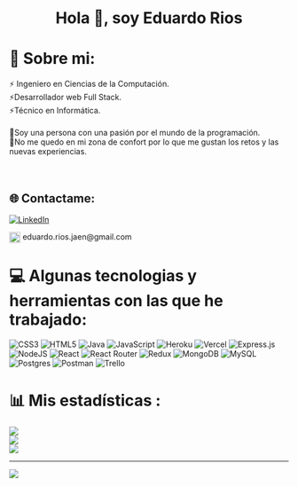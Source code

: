 <h1 align="center">Hola 👋, soy Eduardo Rios</h1>

# 💫 Sobre mi:
⚡ Ingeniero en Ciencias de la Computación.<br>⚡Desarrollador web Full Stack.<br>⚡Técnico en Informática.<br><br>🔶Soy una persona con una pasión por el mundo de la programación.<br>🔶No me quedo en mi zona de confort por lo que me gustan los retos y las nuevas experiencias.<br> <br><br>

## 🌐 Contactame:
[![LinkedIn](https://img.shields.io/badge/LinkedIn-%230077B5.svg?logo=linkedin&logoColor=white)](https://www.linkedin.com/in/eduardo-rios-jaen/)

<p align = "bottom" text-align = "bottom"> <a><img align="center" src="https://www.pngmart.com/files/16/Gmail-PNG-Clipart.png" alt="Paul" height="20" width="20"/></a> eduardo.rios.jaen@gmail.com</p>

# 💻 Algunas tecnologias y herramientas con las que he trabajado:
![CSS3](https://img.shields.io/badge/css3-%231572B6.svg?style=plastic&logo=css3&logoColor=white) ![HTML5](https://img.shields.io/badge/html5-%23E34F26.svg?style=plastic&logo=html5&logoColor=white) ![Java](https://img.shields.io/badge/java-%23ED8B00.svg?style=plastic&logo=java&logoColor=white) ![JavaScript](https://img.shields.io/badge/javascript-%23323330.svg?style=plastic&logo=javascript&logoColor=%23F7DF1E) ![Heroku](https://img.shields.io/badge/heroku-%23430098.svg?style=plastic&logo=heroku&logoColor=white) ![Vercel](https://img.shields.io/badge/vercel-%23000000.svg?style=plastic&logo=vercel&logoColor=white) ![Express.js](https://img.shields.io/badge/express.js-%23404d59.svg?style=plastic&logo=express&logoColor=%2361DAFB) ![NodeJS](https://img.shields.io/badge/node.js-6DA55F?style=plastic&logo=node.js&logoColor=white) ![React](https://img.shields.io/badge/react-%2320232a.svg?style=plastic&logo=react&logoColor=%2361DAFB) ![React Router](https://img.shields.io/badge/React_Router-CA4245?style=plastic&logo=react-router&logoColor=white) ![Redux](https://img.shields.io/badge/redux-%23593d88.svg?style=plastic&logo=redux&logoColor=white) ![MongoDB](https://img.shields.io/badge/MongoDB-%234ea94b.svg?style=plastic&logo=mongodb&logoColor=white) ![MySQL](https://img.shields.io/badge/mysql-%2300f.svg?style=plastic&logo=mysql&logoColor=white) ![Postgres](https://img.shields.io/badge/postgres-%23316192.svg?style=plastic&logo=postgresql&logoColor=white) ![Postman](https://img.shields.io/badge/Postman-FF6C37?style=plastic&logo=postman&logoColor=white) ![Trello](https://img.shields.io/badge/Trello-%23026AA7.svg?style=plastic&logo=Trello&logoColor=white)

# 📊 Mis estadísticas :
![](https://github-readme-stats.vercel.app/api?username=edRiosJ&theme=shades-of-purple&hide_border=false&include_all_commits=false&count_private=true)<br/>
![](https://github-readme-streak-stats.herokuapp.com/?user=edRiosJ&theme=shades-of-purple&hide_border=false)<br/>
![](https://github-readme-stats.vercel.app/api/top-langs/?username=edRiosJ&theme=shades-of-purple&hide_border=false&include_all_commits=false&count_private=true&layout=compact)

---
[![](https://visitcount.itsvg.in/api?id=edRiosJ&icon=5&color=2)](https://visitcount.itsvg.in)
